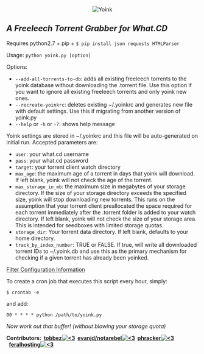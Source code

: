 <p align="center">
<img src="https://i.imgur.com/C8OW3yw.png" alt="Yoink">
</p>

*A Freeleech Torrent Grabber for What.CD*
---

Requires python2.7 + pip + `$ pip install json requests HTMLParser`

Usage: `python yoink.py [option]`

Options:

- `--add-all-torrents-to-db`: adds all existing freeleech torrents to the yoink database without downloading the .torrent file. Use this option if you want to ignore all existing freeleech torrents and only yoink new ones.
- `--recreate-yoinkrc`: deletes existing ~/.yoinkrc and generates new file with default settings. Use this if migrating from another version of yoink.py
- `--help` or `-h` or `-?`: shows help message

Yoink settings are stored in ~/.yoinkrc and this file will be auto-generated on initial run. Accepted parameters are:

- `user`: your what.cd username
- `pass`: your what.cd password
- `target`: your torrent client watch directory
- `max_age`: the maximum age of a torrent in days that yoink will download. If left blank, yoink will not check the age of the torrent.
- `max_storage_in_mb`: the maximum size in megabytes of your storage directory. If the size of your storage directory exceeds the specified size, yoink will stop downloading new torrents. This runs on the assumption that your torrent client preallocated the space required for each torrent immediately after the .torrent folder is added to your watch directory. If left blank, yoink will not check the size of your storage area. This is intended for seedboxes with limited storage quotas.
- `storage_dir`: Your torrent data directory. If left blank, defaults to your home directory.
- `track_by_index_number`: TRUE or FALSE. If true, will write all downloaded torrent IDs to ~/.yoink.db and use this as the primary mechanism for checking if a given torrent has already been yoinked.

[Filter Configuration Information](http://git.io/5ZFi9A)

To create a cron job that executes this script every hour, simply:

`$ crontab -e`

and add:

`00 * * * * python /path/to/yoink.py`

*Now work out that buffer! (without blowing your storage quota)*

**Contributors:  [tobbez![<3](http://i.imgur.com/kX2q6Bm.png)](https://what.cd/user.php?id=605)  [evanjd/notarebel![<3](http://i.imgur.com/kX2q6Bm.png)](https://what.cd/user.php?id=417)  [phracker![<3](http://i.imgur.com/kX2q6Bm.png)](https://what.cd/user.php?id=260077)  [feralhosting![<3](http://i.imgur.com/kX2q6Bm.png)](https://www.feralhosting.com)**
